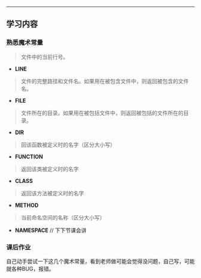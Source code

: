 ****
## 学习内容

### 熟悉魔术常量


> 文件中的当前行号。
* __LINE__  

> 文件的完整路径和文件名。如果用在被包含文件中，则返回被包含的文件名。
  
* __FILE__

> 文件所在的目录。如果用在被包括文件中，则返回被包括的文件所在的目录。
  
* __DIR__ 

> 回该函数被定义时的名字（区分大小写）
* __FUNCTION__

> 返回该类被定义时的名字
* __CLASS__

> 返回该方法被定义时的名字

* __METHOD__

> 当前命名空间的名称（区分大小写）

* __NAMESPACE__  // 下下节课会讲

### 课后作业

自己动手尝试一下这几个魔术常量，看到老师做可能会觉得没问题，自己写，可能就各种BUG，报错。

